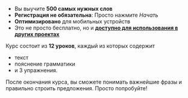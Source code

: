 - Вы выучите  **500 самых нужных слов**
- **Регистрация не обязательна**: Просто нажмите *Начать*
- **Оптимизировано** для мобильных устройств
- Это не просто бесплатно, но и  **[доступно для использования в других проектах](https://github.com/Esperanto/kurso-zagreba-metodo)**

Курс состоит из  **12 уроков**, каждый из которых содержит

- текст
- пояснение грамматики
- и 3 упражнения.

После окончания курса, вы сможете понимать важнейшие фразы и правильно строить предложения. Просто попробуйте!
